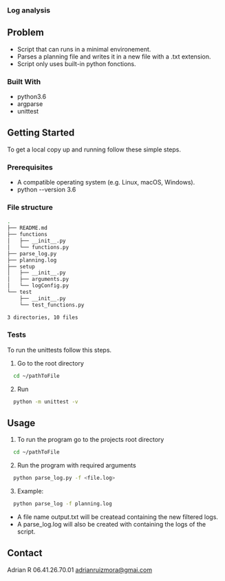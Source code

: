 <h3>Log analysis</h3>

## Problem

- Script that can runs in a minimal environement.
- Parses a planning file and writes it in a new file with a .txt extension.
- Script only uses built-in python fonctions.


### Built With

- []()python3.6
- []()argparse
- []()unittest

<!-- GETTING STARTED -->

## Getting Started

To get a local copy up and running follow these simple steps.

### Prerequisites

- A compatible operating system (e.g. Linux, macOS, Windows).
- python --version 3.6

### File structure
```sh
.
├── README.md
├── functions
│   ├── __init__.py
│   └── functions.py
├── parse_log.py
├── planning.log
├── setup
│   ├── __init__.py
│   ├── arguments.py
│   └── logConfig.py
└── test
    ├── __init__.py
    └── test_functions.py

3 directories, 10 files
```

### Tests

To run the unittests follow this steps.

1. Go to the root directory

```sh
  cd ~/pathToFile
```

2. Run

```sh
  python -m unittest -v
```

<!-- USAGE EXAMPLES -->

## Usage

1. To run the program go to the projects root directory

```sh
  cd ~/pathToFile
```

2. Run the program with required arguments

```sh
  python parse_log.py -f <file.log>
```

3. Example:

```sh
  python parse_log -f planning.log
```

- A file name output.txt will be createad containing the new filtered logs.
- A parse_log.log will also be created with containing the logs of the script.

<!-- CONTACT -->

## Contact

Adrian R
06.41.26.70.01
adrianruizmora@gmai.com
